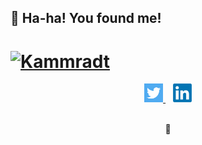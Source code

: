 ## 🎉 Ha-ha! You found me!

# [![Kammradt](./img/kammradt.gif)](https://kammrad.now.sh)
<p align='center'>

<a href="https://twitter.com/kammzinho" target="_blank">
<img height="30" src="./img/twitter.png?raw=true">
</a>&nbsp;&nbsp;

<a href="https://www.linkedin.com/in/vinicius-kammradt/" target="_blank">
<img height="30" src="./img/linkedin.png?raw=true">
</a>

</p>


<p style="text-align: center">
<br>
🚧
</p>

<!-- <p style="text-align: justify; hidden">
🚧
</p> -->